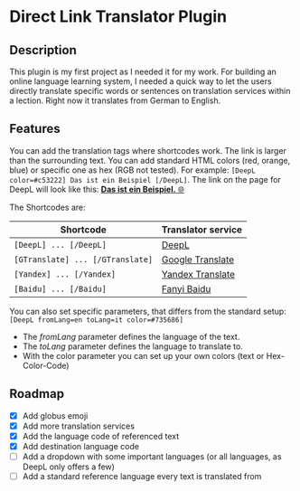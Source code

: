 # Direct Link Translator Plugin

## Description
This plugin is my first project as I needed it for my work. For building an online language learning system, I needed a quick way to let the users directly translate specific words or sentences on translation services within a lection. 
Right now it translates from German to English.   

## Features
You can add the translation tags where shortcodes work. The link is larger than the surrounding text. You can add standard HTML colors (red, orange, blue) or specific one as hex (RGB not tested). For example:
`[DeepL color=#c53222] Das ist ein Beispiel [/DeepL]`. The link on the page for DeepL will look like this: [**Das ist ein Beispiel.** 🌐](https://www.deepl.com/en/translator#de/en/Das%20ist%20ein%20Beispiel.)

The Shortcodes are:

Shortcode | Translator service
------------ | -------------
`[DeepL] ... [/DeepL]` | [DeepL](https://www.deepl.com/)
`[GTranslate] ... [/GTranslate]` | [Google Translate](https://translate.google.com/)
`[Yandex] ... [/Yandex]` | [Yandex Translate](https://translate.yandex.com/)
`[Baidu] ... [/Baidu]` | [Fanyi Baidu](https://fanyi.baidu.com/)

You can also set specific parameters, that differs from the standard setup:
`[DeepL fromLang=en toLang=it color=#735686]`
- The *fromLang* parameter defines the language of the text.
- The *toLang* parameter defines the language to translate to.
- With the color parameter you can set up your own colors (text or Hex-Color-Code)

## Roadmap
- [x] Add globus emoji
- [x] Add more translation services
- [X] Add the language code of referenced text
- [X] Add destination language code
- [ ] Add a dropdown with some important languages (or all languages, as DeepL only offers a few)
- [ ] Add a standard reference language every text is translated from
